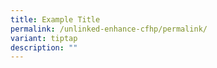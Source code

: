 ```yaml
---
title: Example Title
permalink: /unlinked-enhance-cfhp/permalink/
variant: tiptap
description: ""
---
```

